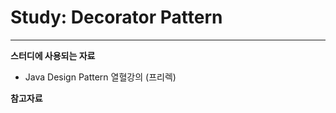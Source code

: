 # Study: Decorator Pattern
--------------------------------
 
**스터디에 사용되는 자료**

* Java Design Pattern 열혈강의 (프리렉)

**참고자료**
